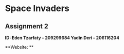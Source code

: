 # Space Invaders
## Assignment 2

**ID: Eden Tzarfaty - 209299684
    Yadin Deri - 206116204**
    
**Website: **
